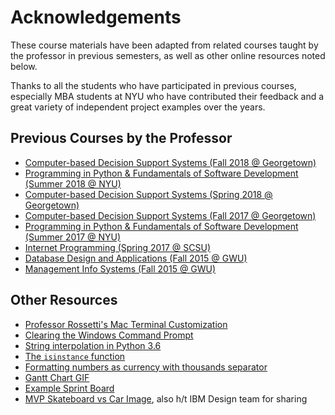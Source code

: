 # Acknowledgements

These course materials have been adapted from related courses taught by the professor in previous semesters, as well as other online resources noted below.

Thanks to all the students who have participated in previous courses, especially MBA students at NYU who have contributed their feedback and a great variety of independent project examples over the years.

## Previous Courses by the Professor

  + [Computer-based Decision Support Systems (Fall 2018 @ Georgetown)](https://github.com/prof-rossetti/georgetown-opim-557-201803)
  + [Programming in Python & Fundamentals of Software Development (Summer 2018 @ NYU)](https://github.com/prof-rossetti/nyu-info-2335-201805/)
  + [Computer-based Decision Support Systems (Spring 2018 @ Georgetown)](https://github.com/prof-rossetti/georgetown-opim-557-201803)
  + [Computer-based Decision Support Systems (Fall 2017 @ Georgetown)](https://github.com/prof-rossetti/georgetown-opim-557-201710)
  + [Programming in Python & Fundamentals of Software Development (Summer 2017 @ NYU)](https://github.com/prof-rossetti/nyu-info-2335-201706/)
  + [Internet Programming (Spring 2017 @ SCSU)](https://github.com/prof-rossetti/southernct-csc-443-201701)
  + [Database Design and Applications (Fall 2015 @ GWU)](https://github.com/prof-rossetti/gwu-istm-4121-201509)
  + [Management Info Systems (Fall 2015 @ GWU)](https://github.com/prof-rossetti/gwu-badm-2301-201509)

## Other Resources

  + [Professor Rossetti's Mac Terminal Customization](http://data-creative.info/reference-docs/2015/07/18/how-to-set-up-a-mac-development-environment/#terminal-customization)
  + [Clearing the Windows Command Prompt](https://superuser.com/a/585241)
  + [String interpolation in Python 3.6](https://www.programiz.com/python-programming/string-interpolation)
  + [The `isinstance` function](https://stackoverflow.com/questions/707674/how-to-compare-type-of-an-object-in-python)
  + [Formatting numbers as currency with thousands separator](https://stackoverflow.com/a/5513747/670433)
  + [Gantt Chart GIF](https://d2myx53yhj7u4b.cloudfront.net/sites/default/files/haymaker/online-gantt-chart.gif)
  + [Example Sprint Board](https://www.atlassian.com/software/jira)
  + [MVP Skateboard vs Car Image](https://i1.wp.com/streetsmartproductmanager.com/wp-content/uploads/2014/03/mvp.jpg?w=500), also h/t IBM Design team for sharing
